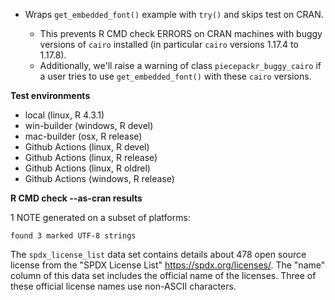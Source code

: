 * Wraps `get_embedded_font()` example with `try()` and skips test on CRAN.

  - This prevents R CMD check ERRORS on CRAN machines with buggy versions of `cairo` installed 
    (in particular `cairo` versions 1.17.4 to 1.17.8).
  - Additionally, we'll raise a warning of class `piecepackr_buggy_cairo` if a user tries 
    to use `get_embedded_font()` with these `cairo` versions.

**Test environments**

* local (linux, R 4.3.1)
* win-builder (windows, R devel)
* mac-builder (osx, R release)
* Github Actions (linux, R devel)
* Github Actions (linux, R release)
* Github Actions (linux, R oldrel)
* Github Actions (windows, R release)

**R CMD check --as-cran results**

1 NOTE generated on a subset of platforms:

```
found 3 marked UTF-8 strings 
```

The `spdx_license_list` data set contains details about 478 open source license
from the "SPDX License List" <https://spdx.org/licenses/>.
The "name" column of this data set includes the official name of the licenses.
Three of these official license names use non-ASCII characters.
